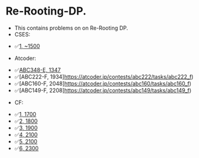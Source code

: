 # Re-Rooting-DP.

* This contains problems on on Re-Rooting DP.
* CSES:
- ✅[1, ~1500](https://cses.fi/problemset/task/1133/)

* Atcoder:
- ✅[ABC348-E, 1347](https://atcoder.jp/contests/abc348/tasks/abc348_e)
- ✅[ABC222-F, 1934]https://atcoder.jp/contests/abc222/tasks/abc222_f)
- ✅[ABC160-F, 2048]https://atcoder.jp/contests/abc160/tasks/abc160_f)
- ✅[ABC149-F, 2208]https://atcoder.jp/contests/abc149/tasks/abc149_f)

* CF:
- ✅[1, 1700](https://codeforces.com/contest/219/problem/D)
- ✅[2, 1800](https://codeforces.com/contest/1324/problem/F)
- ✅[3, 1900](https://codeforces.com/contest/1092/problem/F)
- ✅[4, 2100](https://codeforces.com/contest/766/problem/E)
- ✅[5, 2100](https://codeforces.com/contest/1187/problem/E)
- ✅[6, 2300](https://codeforces.com/contest/960/problem/E)